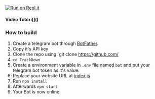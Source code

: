 

[![Run on Repl.it](https://repl.it/badge/github/Th30neAnd0nly/TrackDown)](https://repl.it/github/Th30neAnd0nly/TrackDown)
 
#### Video Tutori)]()
 

### How to build
1. Create a telegram bot through [BotFather](https://t.me/BotFather).
1. Copy it's API key
1. Clone the repo using `git clone https://github.com/
1. `cd TrackDown`
1. Create a environment variable in `.env` file named `bot` and put your telegram bot token as it's value.
1. Replace your website URL at [index.js]()
1. Run `npm install`
1. Afterwards `npm start`
1. Your Bot is now online.
